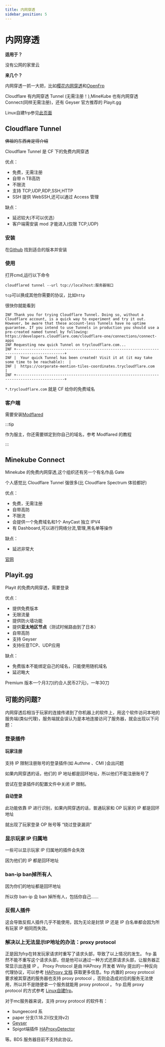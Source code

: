 ```yaml
---
title: 内网穿透
sidebar_position: 5
---
```


# 内网穿透

**适用于？**

没有公网的家里云

**来几个？**

内网穿透一抓一大把，比如[樱花内网穿透](https://www.natfrp.com/)和[OpenFrp](https://www.openfrp.net/)

Cloudflare 有内网穿透 Tunnel (无需注册！),MineKube 也有内网穿透 Connect(同样无需注册)，还有 Geyser 官方推荐的 Playit.gg

Linux自建frp参见[此页面](https://nitwikit.yizhan.wiki/advance/Linux/frp)

## Cloudflare Tunnel

~~佛祖的东西肯定得介绍~~

Cloudflare Tunnel 是 CF 下的免费内网穿透

优点：

* 免费，无需注册
* 自带 n TB高防
* 不限流
* 支持 TCP,UDP,RDP,SSH,HTTP
* SSH 提供 WebSSH,还可以通过 Access 管理

缺点：

* 延迟较大(不可以优选）
* 客户端需安装 mod 才能进入(仅限 TCP,UDP)

### 安装

在[Github](https://github.com/cloudflare/cloudflared/releases) 找到适合的版本并安装

### 使用

打开cmd,运行以下命令

```shell
cloudflared tunnel --url tcp://localhost:服务器端口
```

`tcp`可以换成其他你需要的协议，比如`http`

很快你就能看到

<!--markdownlint-disable line-length-->

```text
INF Thank you for trying Cloudflare Tunnel. Doing so, without a Cloudflare account, is a quick way to experiment and try it out. However, be aware that these account-less Tunnels have no uptime guarantee. If you intend to use Tunnels in production you should use a pre-created named tunnel by following: https://developers.cloudflare.com/cloudflare-one/connections/connect-apps
INF Requesting new quick Tunnel on trycloudflare.com...
INF +--------------------------------------------------------------------------------------------+
INF |  Your quick Tunnel has been created! Visit it at (it may take some time to be reachable):  |
INF |  https://corporate-mention-tiles-coordinates.trycloudflare.com                             |
INF +--------------------------------------------------------------------------------------------+
```

`*.trycloudflare.com` 就是 CF 给你的免费域名

<!--markdownlint-disable line-length-->

### 客户端

需要安装[Modflared](https://modrinth.com/mod/modflared)

:::tip

作为服主，你还需要绑定到你自己的域名，参考 Modflared 的教程

:::

## Minekube Connect

Minekube 的免费内网穿透,这个组织还有另一个有名作品 Gate

个人感觉比 Cloudflare Tunnel 强很多(比 Cloudflare Spectrum 体验都好)

优点：

* 免费，无需注册
* 自带高防
* 不限流
* 会提供一个免费域名和1个 AnyCast 独立 IPV4
* 有 Dashboard,可以进行网络分流,管理,黑名单等操作

缺点：

* 延迟非常大

[官网](https://connect.minekube.com/)

## Playit.gg

Playit 的免费内网穿透，需要登录

优点：

* 提供免费版本
* 无限流量
* 提供防火墙功能
* 提供**亚太地区节点**（测试时候路由到了日本）
* 自带高防
* 支持 Geyser
* 支持任意TCP、UDP应用

缺点：

* 免费版本不能绑定自己的域名，只能使用随机域名
* 延迟略大

Premium 版本一个月3刀(约合人民币27元)，一年30刀

## 可能的问题?

内网穿透后相当于玩家的连接传递到了你机器上的软件上，用这个软件访问本地的服务端(类似代理)，服务端就会误认为是本地连接访问了服务器，就会出现以下问题：

### 登录插件

#### 玩家注册

支持 IP 限制注册账号的登录插件(如 Authme 、CMI )会出问题

如果内网穿透的话，他们的 IP 地址都是回环地址，所以他们不能注册账号了

尝试在登录插件的配置文件中关闭 IP 限制。

#### 自动登录

此功能依靠 IP 进行识别，如果内网穿透的话，普通玩家和 OP 玩家的 IP 都是回环地址

就出现了玩家登录 OP 账号等 “绕过登录漏洞”

### 显示玩家 IP 归属地

一些可以显示玩家 IP 归属地的插件会失效

因为他们的 IP 都是回环地址

### ban-ip ban掉所有人

因为你们的地址都是回环地址

所以你 ban-ip 会 ban 掉所有人，包括你自己......

### 反假人插件

这会导致反假人插件几乎不能使用，因为无论是封禁 IP 还是 IP 白名单都会因为所有玩家 IP 相同而失效。

### 解决以上无法显示IP地址的办法：proxy protocol

正是因为frp在转发玩家请求时重写了请求头部，导致了以上情况的发生。 frp 虽然不能不重写这个请求头部，但是他可以通过一种方式还原请求头部，让服务器正常显示出连接 IP 。
Proxy Protocol 是由 HAProxy 开发者 Willy 提出的一种反向代理协议，可以参考
[HAProxy 文档](http://www.haproxy.org/download/1.8/doc/proxy-protocol.txt)
获取更多信息。frp 内置的 proxy protocol 要求被其穿透的服务器也支持 proxy protocol ，否则会造成对应的服务无法使用，所以并不是随便拿一个服务就能用 proxy protocol 。
frp 启用 proxy protocol 的方式参考 [Linux自建frp](/advance/Linux/frp)。

对于mc服务器来说，支持 proxy protocol 的软件有：

* bungeecord 系
* paper 分支(1.18.2)(仅支持v2)
* [Geyser](https://nitwikit.yizhan.wiki/Java/process/mobile-player/Geyser/introduction/FAQ/#frp%E6%90%AD%E5%BB%BA%E5%86%85%E7%BD%91%E7%A9%BF%E9%80%8F%E6%83%B3%E6%98%BE%E7%A4%BA%E7%9C%9F%E5%AE%9Eip%E6%80%8E%E4%B9%88%E5%8A%9E)
* Spigot端插件 [HAProxyDetector](https://github.com/andylizi/haproxy-detector)

等。BDS 服务器目前不支持此协议。

